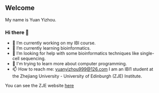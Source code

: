 ## Welcome 

My name is Yuan Yizhou. 
### Hi there 👋

- 🔭 I’m currently working on my IBI course.
- 🌱 I’m currently learning bioinformatics.
- 🤔 I’m looking for help with some bioinformatics techniques like single-cell sequencing.
- 🍮 I'm trying to learn more about computer programming.
- 📫 How to reach me: yuanyizhou999@126.com
I am an IBI1 student at the Zhejiang University - University of Edinburgh (ZJE) Institute.

You can see the ZJE website [here](https://zje.zju.edu.cn/zje/main.htm) 
